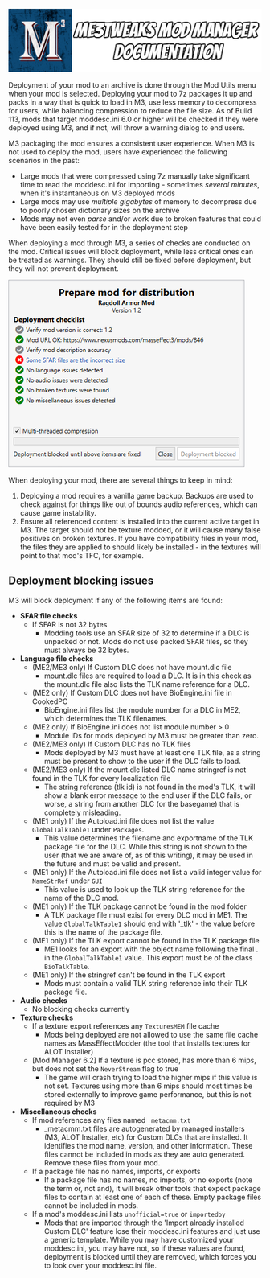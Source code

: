 ![Documentation Image](images/documentation_header.png)

Deployment of your mod to an archive is done through the Mod Utils menu when your mod is selected. Deploying your mod to 7z packages it up and packs in a way that is quick to load in M3, use less memory to decompress for users, while balancing compression to reduce the file size. As of Build 113, mods that target moddesc.ini 6.0 or higher will be checked if they were deployed using M3, and if not, will throw a warning dialog to end users.

M3 packaging the mod ensures a consistent user experience. When M3 is not used to deploy the mod, users have experienced the following scenarios in the past:
 - Large mods that were compressed using 7z manually take significant time to read the moddesc.ini for importing - sometimes _several minutes_, when it's instantaneous on M3 deployed mods
 - Large mods may use _multiple gigabytes_ of memory to decompress due to poorly chosen dictionary sizes on the archive
 - Mods may not even _parse_ and/or work due to broken features that could have been easily tested for in the deployment step

When deploying a mod through M3, a series of checks are conducted on the mod. Critical issues will block deployment, while less critical ones can be treated as warnings. They should still be fixed before deployment, but they will not prevent deployment.

![Deployment checklist](images/deployment_checklist.png)

When deploying your mod, there are several things to keep in mind:
1. Deploying a mod requires a vanilla game backup. Backups are used to check against for things like out of bounds audio references, which can cause game instability.
2. Ensure all referenced content is installed into the current active target in M3. The target should not be texture modded, or it will cause many false positives on broken textures. If you have compatibility files in your mod, the files they are applied to should likely be installed - in the textures will point to that mod's TFC, for example.

## Deployment blocking issues
M3 will block deployment if any of the following items are found:
- **SFAR file checks**
    - If SFAR is not 32 bytes
       - Modding tools use an SFAR size of 32 to determine if a DLC is unpacked or not. Mods do not use packed SFAR files, so they must always be 32 bytes.
- **Language file checks**
    - (ME2/ME3 only) If Custom DLC does not have mount.dlc file
       - mount.dlc files are required to load a DLC. It is in this check as the mount.dlc file also lists the TLK name reference for a DLC.
    - (ME2 only) If Custom DLC does not have BioEngine.ini file in CookedPC
       - BioEngine.ini files list the module number for a DLC in ME2, which determines the TLK filenames.
    - (ME2 only) If BioEngine.ini does not list module number > 0
       - Module IDs for mods deployed by M3 must be greater than zero.
    - (ME2/ME3 only) If Custom DLC has no TLK files
       - Mods deployed by M3 must have at least one TLK file, as a string must be present to show to the user if the DLC fails to load.
    - (ME2/ME3 only) If the mount.dlc listed DLC name stringref is not found in the TLK for every localization file
       - The string reference (tlk id) is not found in the mod's TLK, it will show a blank error message to the end user if the DLC fails, or worse, a string from another DLC (or the basegame) that is completely misleading. 
    - (ME1 only) If the Autoload.ini file does not list the value `GlobalTalkTable1` under `Packages`.
       - This value determines the filename and exportname of the TLK package file for the DLC. While this string is not shown to the user (that we are aware of, as of this writing), it may be used in the future and must be valid and present. 
    - (ME1 only) If the Autoload.ini file does not list a valid integer value for `NameStrRef` under `GUI`
       - This value is used to look up the TLK string reference for the name of the DLC mod.
    - (ME1 only) If the TLK package cannot be found in the mod folder
       - A TLK package file must exist for every DLC mod in ME1. The value `GlobalTalkTable1` should end with '_tlk' - the value before this is the name of the package file.
    - (ME1 only) If the TLK export cannot be found in the TLK package file
       - ME1 looks for an export with the object name following the final . in the `GlobalTalkTable1` value. This export must be of the class `BioTalkTable`.
    - (ME1 only) If the stringref can't be found in the TLK export
       - Mods must contain a valid TLK string reference into their TLK package file.
- **Audio checks**
  - No blocking checks currently
- **Texture checks**
    - If a texture export references any `TexturesMEM` file cache
       - Mods being deployed are not allowed to use the same file cache names as MassEffectModder (the tool that installs textures for ALOT Installer)
    - [Mod Manager 6.2] If a texture is pcc stored, has more than 6 mips, but does not set the `NeverStream` flag to true
       - The game will crash trying to load the higher mips if this value is not set. Textures using more than 6 mips should most times be stored externally to improve game performance, but this is not required by M3
- **Miscellaneous checks**
    - If mod references any files named `_metacmm.txt`
       - _metacmm.txt files are autogenerated by managed installers (M3, ALOT Installer, etc) for Custom DLCs that are installed. It identifies the mod name, version, and other information. These files cannot be included in mods as they are auto generated. Remove these files from your mod.
    - If a package file has no names, imports, or exports
       - If a package file has no names, no imports, or no exports (note the term or, not and), it will break other tools that expect package files to contain at least one of each of these. Empty package files cannot be included in mods.
    - If a mod's moddesc.ini lists `unofficial=true` or `importedby`
       - Mods that are imported through the 'Import already installed Custom DLC' feature lose their moddesc.ini features and just use a generic template. While you may have customized your moddesc.ini, you may have not, so if these values are found, deployment is blocked until they are removed, which forces you to look over your moddesc.ini file.
       
       
       
